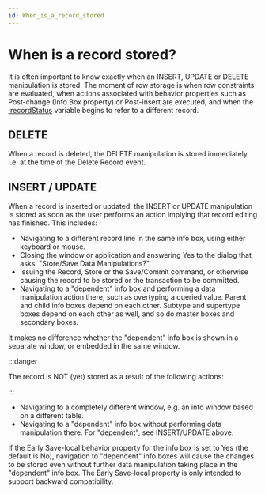 ```yaml
---
id: When_is_a_record_stored
---
```


# When is a record stored?

It is often important to know exactly when an INSERT, UPDATE or DELETE manipulation is stored. The moment of row storage is when row constraints are evaluated, when actions associated with behavior properties such as Post-change (Info Box property) or Post-insert are executed, and when the [:recordStatus](/docs/Desktop_UIs/Windows_GUI_events/recordStatus_and_applicationStatus.md) variable begins to refer to a different record.

## DELETE

When a record is deleted, the DELETE manipulation is stored immediately, i.e. at the time of the Delete Record event.

## INSERT / UPDATE

When a record is inserted or updated, the INSERT or UPDATE manipulation is stored as soon as the user performs an action implying that record editing has finished. This includes:

- Navigating to a different record line in the same info box, using either keyboard or mouse.
- Closing the window or application and answering Yes to the dialog that asks: "Store/Save Data Manipulations?"
- Issuing the Record, Store or the Save/Commit command, or otherwise causing the record to be stored or the transaction to be committed.
- Navigating to a "dependent" info box and performing a data manipulation action there, such as overtyping a queried value. Parent and child info boxes depend on each other. Subtype and supertype boxes depend on each other as well, and so do master boxes and secondary boxes.

It makes no difference whether the "dependent" info box is shown in a separate window, or embedded in the same window.


:::danger

The record is NOT (yet) stored as a result of the following actions:

:::

- Navigating to a completely different window, e.g. an info window based on a different table.
- Navigating to a "dependent" info box without performing data manipulation there. For "dependent", see INSERT/UPDATE above.

If the Early Save-local behavior property for the info box is set to Yes (the default is No), navigation to "dependent" info boxes will cause the changes to be stored even without further data manipulation taking place in the "dependent" info box. The Early Save-local property is only intended to support backward compatibility.